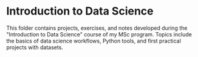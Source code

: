 # Introduction to Data Science
This folder contains projects, exercises, and notes developed during the "Introduction to Data Science" course of my MSc program.
Topics include the basics of data science workflows, Python tools, and first practical projects with datasets.
